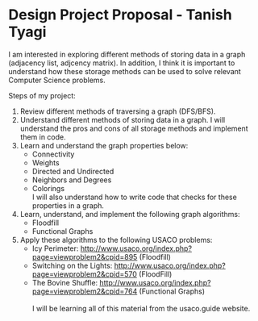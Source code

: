 # Design Project Proposal - Tanish Tyagi

I am interested in exploring different methods of storing data in a graph (adjacency list, adjcency matrix). In addition, I think it is important to understand how these storage methods can be used to solve relevant Computer Science problems.

Steps of my project:
1. Review different methods of traversing a graph (DFS/BFS).
2. Understand different methods of storing data in a graph. I will understand the pros and cons of all storage methods and implement them in code.
3. Learn and understand the graph properties below:
   - Connectivity
   - Weights
   - Directed and Undirected
   - Neighbors and Degrees
   - Colorings <br>
I will also understand how to write code that checks for these properties in a graph. 
4. Learn, understand, and implement the following graph algorithms:
   - Floodfill
   - Functional Graphs
5. Apply these algorithms to the following USACO problems:
    - Icy Perimeter: http://www.usaco.org/index.php?page=viewproblem2&cpid=895 (Floodfill)
    - Switching on the Lights: http://www.usaco.org/index.php?page=viewproblem2&cpid=570 (FloodFill)
    - The Bovine Shuffle: http://www.usaco.org/index.php?page=viewproblem2&cpid=764 (Functional Graphs)
<br> <br> I will be learning all of this material from the usaco.guide website.
